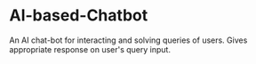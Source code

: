 # AI-based-Chatbot
An AI chat-bot for interacting and solving queries of users. Gives appropriate response on user's query input. 
